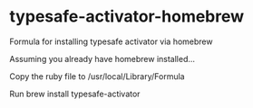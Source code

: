 typesafe-activator-homebrew
===========================

Formula for installing typesafe activator via homebrew

Assuming you already have homebrew installed...

Copy the ruby file to /usr/local/Library/Formula

Run brew install typesafe-activator


